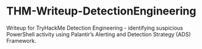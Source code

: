 # THM-Writeup-DetectionEngineering
Writeup for TryHackMe Detection Engineering - identifying suspicious PowerShell activity using Palantir’s Alerting and Detection Strategy (ADS) Framework.

